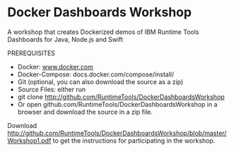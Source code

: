 # Docker Dashboards Workshop
A workshop that creates Dockerized demos of IBM Runtime Tools Dashboards for Java, Node.js and Swift 

PREREQUISITES

 - Docker: www.docker.com
 - Docker-Compose: docs.docker.com/compose/install/ 
 - Git (optional, you can also download the source as a zip)
 - Source Files: either run
 - git clone http://github.com/RuntimeTools/DockerDashboardsWorkshop
 - Or open github.com/RuntimeTools/DockerDashboardsWorkshop in a browser and download the source in a zip file.
 
Download http://github.com/RuntimeTools/DockerDashboardsWorkshop/blob/master/Workshop1.pdf to get the instructions for participating in the workshop.
